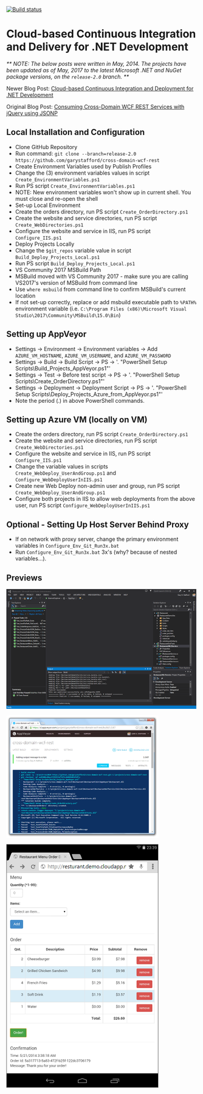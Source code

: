 [![Build status](https://ci.appveyor.com/api/projects/status/r1k65tywqe314gti)](https://ci.appveyor.com/project/garystafford/cross-domain-wcf-rest)

# Cloud-based Continuous Integration and Delivery for .NET Development

_** NOTE: The below posts were written in May, 2014. The projects have been updated as of May, 2017 to the latest Microsoft .NET and NuGet package versions, on the `release-2.0` branch. **_

Newer Blog Post: [Cloud-based Continuous Integration and Deployment for .NET Development](http://wp.me/p1RD28-1aL)

Original Blog Post: [Consuming Cross-Domain WCF REST Services with jQuery using JSONP](http://wp.me/p1RD28-4)

## Local Installation and Configuration
*  Clone GitHub Repository
  *  Run command: `git clone --branch=release-2.0 https://github.com/garystafford/cross-domain-wcf-rest`
*  Create Environment Variables used by Publish Profiles
  *  Change the (3) environment variables values in script `Create_EnvironmentVariables.ps1`
  *  Run PS script `Create_EnvironmentVariables.ps1`
  *  NOTE: New environment variables won't show up in current shell. You must close and re-open the shell
*  Set-up Local Environment
  *  Create the orders directory, run PS script `Create_OrderDirectory.ps1`
  *  Create the website and service directories, run PS script `Create_WebDirectories.ps1`
  *  Configure the website and service in IIS, run PS script `Configure_IIS.ps1`
*  Deploy Projects Locally
  *  Change the `$git_repos` variable value in script `Build_Deploy_Projects_Local.ps1`
  *  Run PS script `Build_Deploy_Projects_Local.ps1`
*  VS Community 2017 MSBuild Path
  *  MSBuild moved with VS Community 2017 - make sure you are calling VS2017's version of MSBuild from command line
  *  Use `where msbuild` from command line to confirm MSBuild's current location
  *  If not set-up correctly, replace or add msbuild executable path to `%PATH%` environment variable (i.e. `C:\Program Files (x86)\Microsoft Visual Studio\2017\Community\MSBuild\15.0\Bin`)

## Setting up AppVeyor
*  Settings -> Environment -> Environment variables -> Add `AZURE_VM_HOSTNAME`, `AZURE_VM_USERNAME`, and `AZURE_VM_PASSWORD`
*  Settings -> Build -> Build Script -> PS -> '. "PowerShell Setup Scripts\Build_Projects_AppVeyor.ps1"'
*  Settings -> Test -> Before test script -> PS -> '. "PowerShell Setup Scripts\Create_OrderDirectory.ps1"'
*  Settings -> Deployment -> Deployment Script -> PS -> '. "PowerShell Setup Scripts\Deploy_Projects_Azure_from_AppVeyor.ps1"'
*  Note the period (.) in above PowerShell commands.

## Setting up Azure VM (locally on VM)
*  Create the orders directory, run PS script `Create_OrderDirectory.ps1`
*  Create the website and service directories, run PS script `Create_WebDirectories.ps1`
*  Configure the website and service in IIS, run PS script `Configure_IIS.ps1`
*  Change the variable values in scripts `Create_WebDeploy_UserAndGroup.ps1` and `Configure_WebDeployUserInIIS.ps1`
*  Create new Web Deploy non-admin user and group, run PS script `Create_WebDeploy_UserAndGroup.ps1`
*  Configure both projects in IIS to allow web deployments from the above user, run PS script `Configure_WebDeployUserInIIS.ps1`

## Optional - Setting Up Host Server Behind Proxy
*  If on network with proxy server, change the primary environment variables in `Configure_Env_Git_Run3x.bat`
*  Run `Configure_Env_Git_Run3x.bat` 3x's (why? because of nested variables...). 

## Previews
<p>
    <a href='https://github.com/garystafford/cross-domain-wcf-rest/blob/rev2014/images/VS2013ViewSolution.PNG?raw=true'><img src='https://github.com/garystafford/cross-domain-wcf-rest/blob/rev2014/images/VS2013ViewSolution_preview.PNG?raw=true'></a>
</p>
<p>
    <a href='https://github.com/garystafford/cross-domain-wcf-rest/blob/rev2014/images/AppVeyorLastBuild.PNG?raw=true'><img src='https://github.com/garystafford/cross-domain-wcf-rest/blob/rev2014/images/AppVeyorLastBuild_preview.PNG?raw=true'></a>
</p>
<p>
    <a href='https://github.com/garystafford/cross-domain-wcf-rest/blob/rev2014/images/RevisedIU.PNG?raw=true'><img src='https://github.com/garystafford/cross-domain-wcf-rest/blob/rev2014/images/RevisedIU.PNG?raw=true'></a>
</p>
